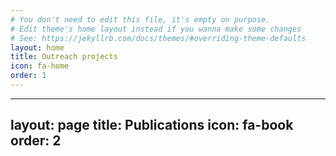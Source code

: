 ```yaml
---
# You don't need to edit this file, it's empty on purpose.
# Edit theme's home layout instead if you wanna make some changes
# See: https://jekyllrb.com/docs/themes/#overriding-theme-defaults
layout: home
title: Outreach projects
icon: fa-home
order: 1
---
```

---
layout: page
title: Publications
icon: fa-book
order: 2
---
